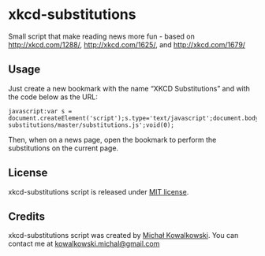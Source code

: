 xkcd-substitutions
==================

Small script that make reading news more fun - based on http://xkcd.com/1288/, http://xkcd.com/1625/, and http://xkcd.com/1679/

Usage
-----

Just create a new bookmark with the name “XKCD Substitutions” and with the code below as the URL:

    javascript:var s = document.createElement('script');s.type='text/javascript';document.body.appendChild(s);s.src='https://cdn.rawgit.com/michalkow/xkcd-substitutions/master/substitutions.js';void(0);

Then, when on a news page, open the bookmark to perform the substitutions on the current page.

License
-------
xkcd-substitutions script is released under [MIT license](http://opensource.org/licenses/mit-license.php).

Credits
-------
xkcd-substitutions script was created by [Michał Kowalkowski](https://github.com/michalkow). You can contact me at [kowalkowski.michal@gmail.com](mailto:kowalkowski.michal@gmail.com)
